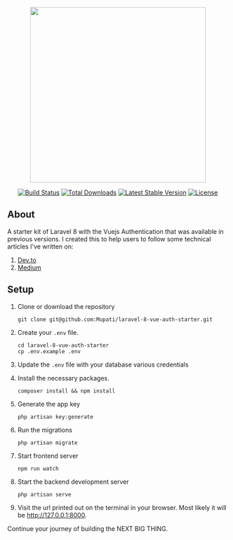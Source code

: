 <p align="center"><a href="https://laravel.com" target="_blank"><img src="https://raw.githubusercontent.com/laravel/art/master/logo-lockup/5%20SVG/2%20CMYK/1%20Full%20Color/laravel-logolockup-cmyk-red.svg" width="400"></a></p>

<p align="center">
<a href="https://travis-ci.org/laravel/framework"><img src="https://travis-ci.org/laravel/framework.svg" alt="Build Status"></a>
<a href="https://packagist.org/packages/laravel/framework"><img src="https://img.shields.io/packagist/dt/laravel/framework" alt="Total Downloads"></a>
<a href="https://packagist.org/packages/laravel/framework"><img src="https://img.shields.io/packagist/v/laravel/framework" alt="Latest Stable Version"></a>
<a href="https://packagist.org/packages/laravel/framework"><img src="https://img.shields.io/packagist/l/laravel/framework" alt="License"></a>
</p>

## About
A starter kit of Laravel 8 with the Vuejs Authentication that was available in previous versions.
I created this to help users to follow some technical articles I've written on:
1. [Dev.to](https://dev.to/mupati)
2. [Medium](https://mupati.medium.com)

## Setup
1. Clone or  download the repository<br/>
   ```
   git clone git@github.com:Mupati/laravel-8-vue-auth-starter.git
   ```

2. Create your `.env` file.
   ```
   cd laravel-8-vue-auth-starter
   cp .env.example .env
   ```
3. Update the `.env` file with your database various credentials
4. Install the necessary packages.
   ```
   composer install && npm install
   ```
5. Generate the app key
   ```
   php artisan key:generate
   ```
6. Run the migrations
   ```
   php artisan migrate
   ```

7. Start frontend server
   ```
   npm run watch
   ```
8. Start the backend development server
   ```
   php artisan serve
   ```
9.  Visit the url printed out on the terminal in your browser. Most likely it will be http://127.0.0.1:8000.


Continue your journey of building the NEXT BIG THING.